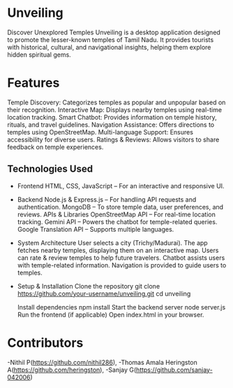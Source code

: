 # Unveiling
Discover Unexplored Temples
Unveiling is a desktop application designed to promote the lesser-known temples of Tamil Nadu. It provides tourists with historical, cultural, and navigational insights, helping them explore hidden spiritual gems.

# Features
Temple Discovery: Categorizes temples as popular and unpopular based on their recognition.
Interactive Map: Displays nearby temples using real-time location tracking.
Smart Chatbot: Provides information on temple history, rituals, and travel guidelines.
Navigation Assistance: Offers directions to temples using OpenStreetMap.
Multi-language Support: Ensures accessibility for diverse users.
Ratings & Reviews: Allows visitors to share feedback on temple experiences.

## Technologies Used
- Frontend
HTML, CSS, JavaScript – For an interactive and responsive UI.

- Backend
Node.js & Express.js – For handling API requests and authentication.
MongoDB – To store temple data, user preferences, and reviews.
APIs & Libraries
OpenStreetMap API – For real-time location tracking.
Gemini API – Powers the chatbot for temple-related queries.
Google Translation API – Supports multiple languages.

- System Architecture
User selects a city (Trichy/Madurai).
The app fetches nearby temples, displaying them on an interactive map.
Users can rate & review temples to help future travelers.
Chatbot assists users with temple-related information.
Navigation is provided to guide users to temples.
- Setup & Installation
    Clone the repository
      git clone https://github.com/your-username/unveiling.git
      cd unveiling

    Install dependencies
      npm install
    Start the backend server
      node server.js
    Run the frontend (if applicable)
      Open index.html in your browser.
  
# Contributors
  -Nithil P(https://github.com/nithil286),
  -Thomas Amala Heringston A(https://github.com/heringston),
  -Sanjay G(https://github.com/sanjay-042006)
